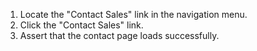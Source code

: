 1. Locate the "Contact Sales" link in the navigation menu.
2. Click the "Contact Sales" link.
3. Assert that the contact page loads successfully.